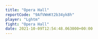 ```yaml
---
title: "Opera Hall"
reportCode: "9AfVWmKt2b34yk8h"
player: "Lghtm"
fight: "Opera Hall"
date: 2021-10-09T12:54:48.063000+00:00
---
```


